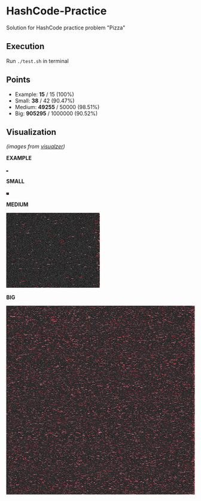 # HashCode-Practice
Solution for HashCode practice problem "Pizza"

Execution
-------
Run `./test.sh` in terminal

Points
-------

- Example: **15** / 15 (100%)
- Small: **38** / 42 (90.47%)
- Medium: **49255** / 50000 (98.51%)
- Big: **905295** / 1000000 (90.52%)

Visualization 
-------------

_(images from [visualzer](https://hashcode-pizza.now.sh/))_

**EXAMPLE**

![example](/visualization/example.png)

**SMALL**

![small](/visualization/small.png)

**MEDIUM**

![medium](/visualization/medium.png)

**BIG**

![big](/visualization/big.png)
